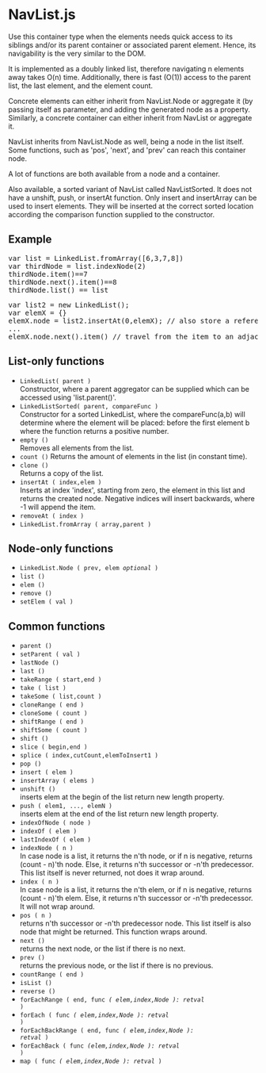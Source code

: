 NavList.js
==========

Use this container type when the elements needs quick access to its siblings and/or its parent container or associated parent element. Hence, its navigability is the very similar to the DOM.

It is implemented as a doubly linked list, therefore navigating n elements away takes O(n) time. Additionally, there is fast (O(1)) access to the parent list, the last element, and the element count.

Concrete elements can either inherit from NavList.Node or aggregate it (by passing itself as parameter, and adding the generated node as a property.
Similarly, a concrete container can either inherit from NavList or aggregate it.

NavList inherits from NavList.Node as well, being a node in the list itself. Some functions, such as 'pos', 'next', and 'prev' can reach this container node.

A lot of functions are both available from a node and a container.

Also available, a sorted variant of NavList called NavListSorted. It does not have a unshift, push, or insertAt function. Only insert and insertArray can be used to insert elements. They will be inserted at the correct sorted location according the comparison function supplied to the constructor.

Example
-------
<pre>
var list = LinkedList.fromArray([6,3,7,8])
var thirdNode = list.indexNode(2)  
thirdNode.item()==7  
thirdNode.next().item()==8  
thirdNode.list() == list  
</pre>
<pre>
var list2 = new LinkedList();  
var elemX = {}  
elemX.node = list2.insertAt(0,elemX); // also store a reference to the node from within the elem object.  
...  
elemX.node.next().item() // travel from the item to an adjacent item
</pre>

List-only functions
-------------------
* <code>LinkedList( parent )</code>  
  Constructor, where a parent aggregator can be supplied which can be accessed using 'list.parent()'.
* <code>LinkedListSorted( parent, compareFunc )</code>  
  Constructor for a sorted LinkedList, where the compareFunc(a,b) will determine where the element will be placed: before the first element b where the function returns a positive number.
* <code>empty ()</code>  
  Removes all elements from the list.
* <code>count ()</code>
  Returns the amount of elements in the list (in constant time).
* <code>clone ()</code>  
  Returns a copy of the list.
* <code>insertAt ( index,elem )</code>  
  Inserts at index 'index', starting from zero, the element in this list and returns the created node. Negative indices will insert backwards, where -1 will append the item.
* <code>removeAt ( index )</code>
* <code>LinkedList.fromArray ( array,parent )</code>

Node-only functions
-------------------
* <code>LinkedList.Node ( prev, elem *optional* )</code>
* <code>list ()</code>
* <code>elem ()</code>
* <code>remove ()</code>
* <code>setElem ( val )</code>

Common functions
-------------------
* <code>parent ()</code>
* <code>setParent ( val )</code>
* <code>lastNode ()</code>
* <code>last ()</code>
* <code>takeRange ( start,end )</code>
* <code>take ( list )</code>
* <code>takeSome ( list,count )</code>
* <code>cloneRange ( end )</code>
* <code>cloneSome ( count )</code>
* <code>shiftRange ( end )</code>
* <code>shiftSome ( count )</code>
* <code>shift ()</code>
* <code>slice ( begin,end )</code>
* <code>splice ( index,cutCount,elemToInsert1 )</code>
* <code>pop ()</code>
* <code>insert ( elem )</code>
* <code>insertArray ( elems )</code>
* <code>unshift ()</code>  
	inserts elem at the begin of the list
	return new length property.	
* <code>push ( elem1, ..., elemN )</code>  
	inserts elem at the end of the list
	return new length property.
* <code>indexOfNode ( node )</code>
* <code>indexOf ( elem )</code>
* <code>lastIndexOf ( elem )</code>
* <code>indexNode ( n )</code>  
	In case node is a list, it returns the n'th node, or if n is negative, returns (count - n)'th node.
	Else, it returns n'th successor or -n'th predecessor. This list itself is never returned, not does it wrap around.
* <code>index ( n )</code>  
	In case node is a list, it returns the n'th elem, or if n is negative, returns (count - n)'th elem.
	Else, it returns n'th successor or -n'th predecessor. 
	It will not wrap around.
* <code>pos ( n )</code>  
	returns n'th successor or -n'th predecessor node. This list itself is also node that might be returned. This function wraps around.
* <code>next ()</code>  
	returns the next node, or the list if there is no next.
* <code>prev ()</code>  
	returns the previous node, or the list if there is no previous.
* <code>countRange ( end )</code>
* <code>isList ()</code>
* <code>reverse ()</code>
* <code>forEachRange ( end, func *( elem,index,Node ): retval* )</code>
* <code>forEach ( func *( elem,index,Node ): retval* )</code>
* <code>forEachBackRange ( end, func *( elem,index,Node ): retval* )</code>
* <code>forEachBack ( func *(elem,index,Node ): retval* )</code>
* <code>map ( func *( elem,index,Node ): retval* )</code>
